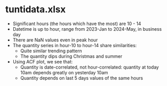 # tuntidata.xlsx

- Significant hours (the hours which have the most) are 10 - 14
- Datetime is up to hour, range from 2023-Jan to 2024-May, in business day
- There are NaN values even in peak hour
- The quantity series in hour-10 to hour-14 share similarities:
  - Quite similar trending pattern
  - The quantity dips during Christmas and summer
- Using ACF plot, we see that:
  - Quantity is date-correlated, not hour-correlated: quantity at today 10am depends greatly on yesterday 10am
  - Quantity depends on last 5 days values of the same hours
